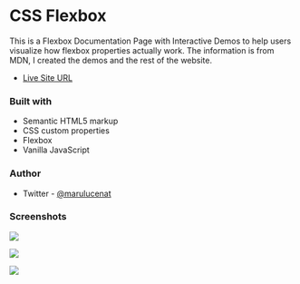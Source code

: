 # CSS Flexbox
This is a Flexbox Documentation Page with Interactive Demos to help users visualize how flexbox properties actually work.
The information is from MDN, I created the demos and the rest of the website.

- [Live Site URL](https://marugy99.github.io/flexbox-doc)

### Built with

- Semantic HTML5 markup
- CSS custom properties
- Flexbox
- Vanilla JavaScript

### Author

- Twitter - [@marulucenat](https://twitter.com/marulucenat)

### Screenshots

![](https://i.imgur.com/woOereX.png)

![](https://i.imgur.com/sdtdzzB.png)

![](https://i.imgur.com/8NbPzeD.png)

